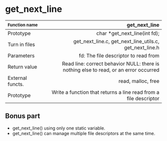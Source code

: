# get_next_line

<sub> Function name </sub>  | get_next_line
:-------- | -------:
Prototype     | char *get_next_line(int fd);
Turn in files| get_next_line.c, get_next_line_utils.c, get_next_line.h
Parameters     | fd: The file descriptor to read from   
Return value     | Read line: correct behavior NULL: there is nothing else to read, or an error occurred 
External functs.     | read, malloc, free
Prototype     | Write a function that returns a line read from a file descriptor 

## Bonus part
- get_next_line() using only one static variable.
- get_next_line() can manage multiple file descriptors at the same time.
